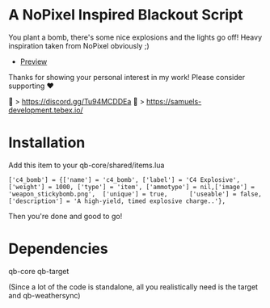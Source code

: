# A NoPixel Inspired Blackout Script

You plant a bomb, there's some nice explosions and the lights go off! Heavy inspiration taken from NoPixel obviously ;)


- [Preview](https://www.youtube.com/watch?v=6Y03cKkwOfk&t=6s)

Thanks for showing your personal interest in my work! 
Please consider supporting ❤

🔗 > https://discord.gg/Tu94MCDDEa
🔗 > https://samuels-development.tebex.io/

# Installation

Add this item to your qb-core/shared/items.lua
```
['c4_bomb'] = {['name'] = 'c4_bomb', ['label'] = 'C4 Explosive', ['weight'] = 1000, ['type'] = 'item', ['ammotype'] = nil,['image'] = 'weapon_stickybomb.png', 	['unique'] = true, 		['useable'] = false, 	['description'] = 'A high-yield, timed explosive charge..'},
```
Then you're done and good to go! 

# Dependencies

qb-core
qb-target 

(Since a lot of the code is standalone, all you realistically need is the target and qb-weathersync)


